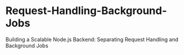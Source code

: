 # Request-Handling-Background-Jobs
Building a Scalable Node.js Backend: Separating Request Handling and Background Jobs
